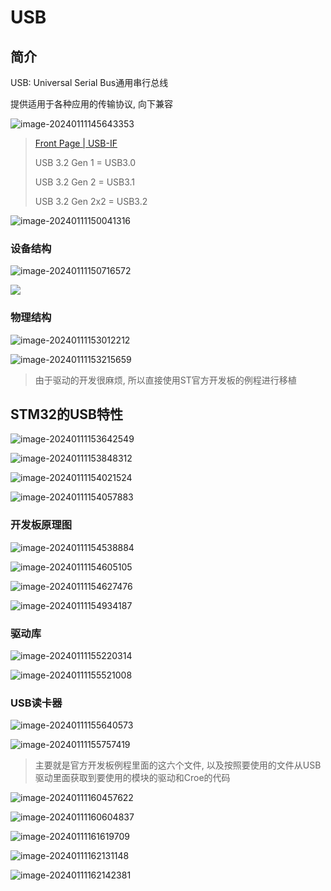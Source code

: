 # USB

## 简介

USB: Universal Serial Bus通用串行总线

提供适用于各种应用的传输协议, 向下兼容

![image-20240111145643353](https://picture-01-1316374204.cos.ap-beijing.myqcloud.com/image/202401111456450.png)

> [Front Page | USB-IF](https://www.usb.org/)
>
> USB 3.2 Gen 1 = USB3.0
>
> USB 3.2 Gen 2 = USB3.1
>
> USB 3.2 Gen 2x2 = USB3.2

![image-20240111150041316](https://picture-01-1316374204.cos.ap-beijing.myqcloud.com/image/202401111500383.png)

### 设备结构

![image-20240111150716572](https://picture-01-1316374204.cos.ap-beijing.myqcloud.com/image/202401111507643.png)

![](https://picture-01-1316374204.cos.ap-beijing.myqcloud.com/image/202401111510058.png)

### 物理结构

![image-20240111153012212](https://picture-01-1316374204.cos.ap-beijing.myqcloud.com/image/202401111530291.png)

![image-20240111153215659](https://picture-01-1316374204.cos.ap-beijing.myqcloud.com/image/202401111532735.png)

> 由于驱动的开发很麻烦, 所以直接使用ST官方开发板的例程进行移植

## STM32的USB特性

![image-20240111153642549](https://picture-01-1316374204.cos.ap-beijing.myqcloud.com/image/202401111536613.png)

![image-20240111153848312](https://picture-01-1316374204.cos.ap-beijing.myqcloud.com/image/202401111538381.png)

![image-20240111154021524](https://picture-01-1316374204.cos.ap-beijing.myqcloud.com/image/202401111540604.png)

![image-20240111154057883](https://picture-01-1316374204.cos.ap-beijing.myqcloud.com/image/202401111540967.png)

### 开发板原理图

![image-20240111154538884](https://picture-01-1316374204.cos.ap-beijing.myqcloud.com/image/202401111545002.png)

![image-20240111154605105](https://picture-01-1316374204.cos.ap-beijing.myqcloud.com/image/202401111546217.png)

![image-20240111154627476](https://picture-01-1316374204.cos.ap-beijing.myqcloud.com/image/202401111546629.png)

![image-20240111154934187](https://picture-01-1316374204.cos.ap-beijing.myqcloud.com/image/202401111549319.png)

### 驱动库

![image-20240111155220314](https://picture-01-1316374204.cos.ap-beijing.myqcloud.com/image/202401111552389.png)

![image-20240111155521008](https://picture-01-1316374204.cos.ap-beijing.myqcloud.com/image/202401111555071.png)

### USB读卡器

![image-20240111155640573](https://picture-01-1316374204.cos.ap-beijing.myqcloud.com/image/202401111556679.png)

![image-20240111155757419](https://picture-01-1316374204.cos.ap-beijing.myqcloud.com/image/202401111557506.png)

> 主要就是官方开发板例程里面的这六个文件, 以及按照要使用的文件从USB驱动里面获取到要使用的模块的驱动和Croe的代码

![image-20240111160457622](https://picture-01-1316374204.cos.ap-beijing.myqcloud.com/image/202401111604707.png)

![image-20240111160604837](https://picture-01-1316374204.cos.ap-beijing.myqcloud.com/image/202401111606908.png)

![image-20240111161619709](https://picture-01-1316374204.cos.ap-beijing.myqcloud.com/image/202401111616784.png)

![image-20240111162131148](https://picture-01-1316374204.cos.ap-beijing.myqcloud.com/image/202401111621208.png)

![image-20240111162142381](https://picture-01-1316374204.cos.ap-beijing.myqcloud.com/image/202401111621433.png)